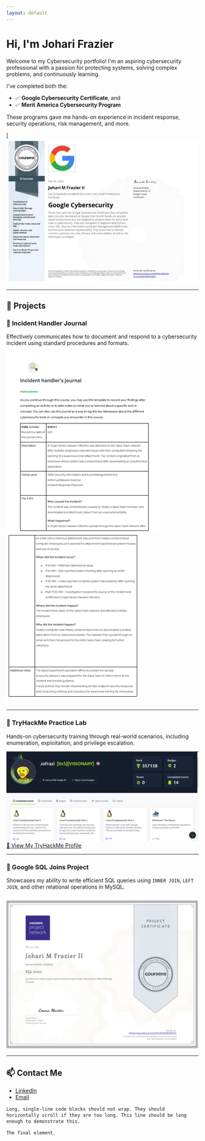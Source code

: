```yaml
---
layout: default
---
```




# Hi, I'm Johari Frazier

Welcome to my Cybersecurity portfolio! I'm an aspiring cybersecurity professional with a passion for protecting systems, solving complex problems, and continuously learning.

I've completed both the:

- ✅ **Google Cybersecurity Certificate**, and  
- ✅ **Merit America Cybersecurity Program**

These programs gave me hands-on experience in incident response, security operations, risk management, and more.

 [![Google Cybersecurity Certificate](https://github.com/JohariFrazierCyber/JohariFrazierCyber/blob/bce467023dff60daecd229097fb3ad259a8be0ca/assets/google%20cyber.png)<!-- Replace with your actual image path -->

---

## 🔧 Projects

### 📝 Incident Handler Journal  
Effectively communicates how to document and respond to a cybersecurity incident using standard procedures and formats.

![Incident Journal](https://github.com/JohariFrazierCyber/JohariFrazierCyber/blob/b2b51e276a89a64ce5b729524d127a61d100b3c4/assets/Incidendent%20handlers%20jornal%20pt1.png) ![incident jornal](https://github.com/JohariFrazierCyber/JohariFrazierCyber/blob/3deac86ab289c967cb9133d9a9582314b27bd373/assets/Incident%20Handlers%20pt2.png) <!-- Update with your actual image path -->

---

### 🔐 TryHackMe Practice Lab  
Hands-on cybersecurity training through real-world scenarios, including enumeration, exploitation, and privilege escalation.  

![TryHackMe](https://github.com/JohariFrazierCyber/JohariFrazierCyber/blob/5dc4115e50aa0956b9cdd5d108422504ba8f9726/try%20hack%20me%20pic.png)  
[🔗 View My TryHackMe Profile](https://tryhackme.com/p/Jofrazi) <!-- Replace with your profile link -->

---

### 🧮 Google SQL Joins Project  
Showcases my ability to write efficient SQL queries using `INNER JOIN`, `LEFT JOIN`, and other relational operations in MySQL.

![SQL](https://github.com/JohariFrazierCyber/JohariFrazierCyber/blob/91e6bb5cba73d5dd933693a863558ab48d087b9c/SQL.png)

---

## 📫 Contact Me

- [LinkedIn](https://www.linkedin.com/in/joharifrazierii/)
- [Email](frazier.joharii@gmail.com)

```
Long, single-line code blocks should not wrap. They should horizontally scroll if they are too long. This line should be long enough to demonstrate this.
```

```
The final element.
```
